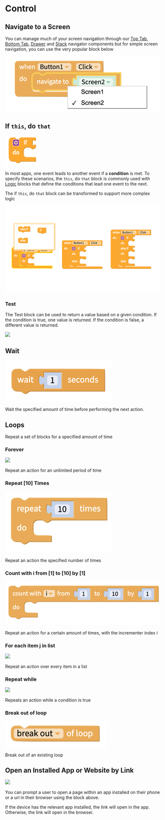 # Control

## Navigate to a Screen

You can manage much of your screen navigation through our [Top Tab](top-tab-navigator.md), [Bottom Tab](bottom-tab-navigator.md), [Drawer](drawer-navigator.md) and [Stack](stack-navigator.md) navigator components but for simple screen navigation, you can use the very popular block below

![](.gitbook/assets/screen-shot-2021-04-26-at-8.04.10-am.png)

## If `this`, do `that`

![Simple if this, do that block](<.gitbook/assets/Screen Shot 2018-05-22 at 6.47.02 AM (1).png>)

In most apps, one event leads to another event if a **condition** is met. To specify these scenarios, the `this`, do `that` block is commonly used with [Logic](logic.md) blocks that define the conditions that lead one event to the next.

The if `this`, do `that` block can be transformed to support more complex logic

![The purple settings icon can be used to add additional conditions for events](<.gitbook/assets/docs-1 (1).png>)

### Test

The Test block can be used to return a value based on a given condition. If the condition is true, one value is returned. If the condition is false, a different value is returned.

![](.gitbook/assets/screen-shot-2021-04-08-at-3.36.51-pm.png)

## Wait

![](.gitbook/assets/wait.png)

Wait the specified amount of time before performing the next action.

## Loops

Repeat a set of blocks for a specified amount of time

### Forever

![](.gitbook/assets/screen-shot-2021-04-08-at-3.31.44-pm.png)

Repeat an action for an unlimited period of time

### Repeat \[10] Times

![](.gitbook/assets/repeatxtimes.png)

Repeat an action the specified number of times

### Count with i from \[1] to \[10] by \[1]

![](.gitbook/assets/countwithi.png)

Repeat an action for a certain amount of times, with the incrementer index _i_

### For each item j in list



![](.gitbook/assets/screen-shot-2021-04-08-at-3.33.51-pm.png)

Repeat an action over every item in a list

### Repeat while

![](.gitbook/assets/screen-shot-2021-04-08-at-3.35.12-pm.png)

Repeats an action while a condition is true

### Break out of loop

![](.gitbook/assets/break.png)

Break out of an existing loop

## Open an Installed App or Website by Link



![](.gitbook/assets/blocks-control-fig-6.png)

You can prompt a user to open a page within an app installed on their phone or a url in their browser using the block above.

If the device has the relevant app installed, the link will open in the app. Otherwise, the link will open in the browser.
